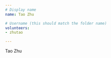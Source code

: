 ```yaml
---
# Display name
name: Tao Zhu

# Username (this should match the folder name)
volunteers:
- zhutao

---
```


Tao Zhu  
